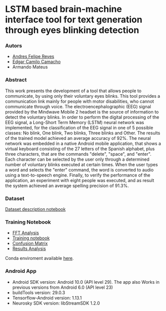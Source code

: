 # LSTM based brain-machine interface tool for text generation through eyes blinking detection

### Autors

* [Andres Felipe Reyes](https://github.com/Andresreyesf)
* [Edgar Camilo Camacho](https://github.com/edgarcamilocamacho)
* Armando Mateus

### Abstract

This work presents the development of a tool that allows people to communicate, by using only their voluntary eyes blinks. This tool provides a communication link mainly for people with motor disabilities, who cannot communicate through voice. The electroencephalographic (EEG) signal provided by the Mindwave Mobile 2 headset is the source of information to detect the voluntary blinks. In order to perform the digital processing of the EEG signal, a Long-Short Term Memory (LSTM) neural network was implemented, for the classification of the EEG signal in one of 5 possible classes: No blink, One blink, Two blinks, Three blinks and Other. The results of the trained model achieved an average accuracy of 92%. The neural network was embedded in a native Android mobile application, that shows a virtual keyboard consisting of the 27 letters of the Spanish alphabet, plus three characters, that are the commands "delete", "space", and "enter". Each character can be selected by the user only through a determined number of voluntary blinks executed at certain times. When the user types a word and selects the "enter" command, the word is converted to audio using a text-to-speech engine. Finally, to verify the performance of the application, an experiment with eight people was executed, and as result the system achieved an average spelling precision of 91.3%.

### Dataset

[Dataset description notebook](https://github.com/Andresreyesf/brain_machine_interface_eyes_blinking/blob/master/training_notebooks/dataset.ipynb)

### Training Notebook

* [FFT Analysis](https://github.com/Andresreyesf/brain_machine_interface_eyes_blinking/blob/master/training_notebooks/fft_blink.ipynb)
* [Training notebook](https://github.com/Andresreyesf/brain_machine_interface_eyes_blinking/blob/master/training_notebooks/training.ipynb)
* [Confusion Matrix](https://github.com/Andresreyesf/brain_machine_interface_eyes_blinking/blob/master/training_notebooks/confussion_matrix.ipynb)
* [Results Analysis](https://github.com/Andresreyesf/brain_machine_interface_eyes_blinking/blob/master/training_notebooks/results.ipynb)

Conda enviroment available [here](https://github.com/Andresreyesf/brain_machine_interface_eyes_blinking/blob/master/training_notebooks/eyes_blinking.yml).

### Android App

* Android SDK version: Android 10.0 (API level 29). The app also Works in previous versions from Android 6.0 (API level 23)
* buildTools version: 29.0.3
* Tensorflow-Android version: 1.13.1
* Neurosky SDK version: libStreamSDK 1.2.0


